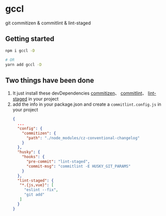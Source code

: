 # gccl

git commitizen &amp; commitlint &amp; lint-staged

## Getting started

```sh
npm i gccl -D

# OR
yarn add gccl -D
```

## Two things have been done

1. It just install these devDependencies [commitizen](https://github.com/commitizen/cz-cli)、 [commitlint](https://github.com/conventional-changelog/commitlint)、 [lint-staged](https://github.com/okonet/lint-staged) in your project
2. add the info in your package.json and create a `commitlint.config.js` in your project
   ```json
   {
     ...
     "config": {
       "commitizen": {
         "path": "./node_modules/cz-conventional-changelog"
       }
     },
     "husky": {
       "hooks": {
         "pre-commit": "lint-staged",
         "commit-msg": "commitlint -E HUSKY_GIT_PARAMS"
       }
     },
     "lint-staged": {
      "*.{js,vue}": [
        "eslint --fix",
        "git add"
      ]
     }
   }
   ```
